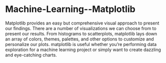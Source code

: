 # Machine-Learning--Matplotlib
Matplotlib provides an easy but comprehensive visual approach to present our findings. There are a number of visualizations we can choose from to present our results. From histograms to scatterplots, matplotlib lays down an array of colors, themes, palettes, and other options to customize and personalize our plots. matplotlib is useful whether you’re performing data exploration for a machine learning project or simply want to create dazzling and eye-catching charts.
